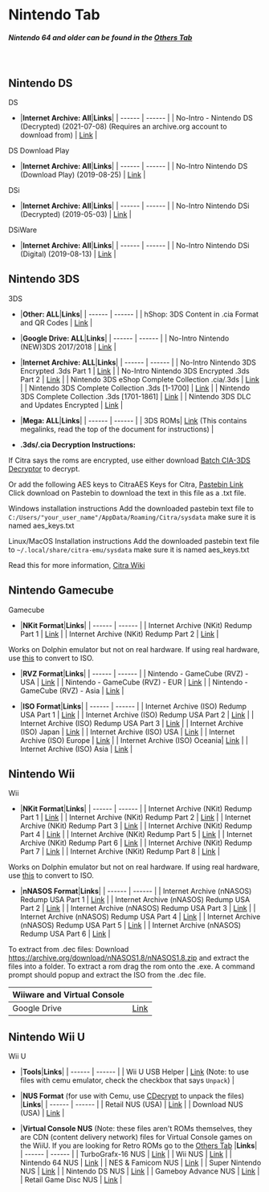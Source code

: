 # Nintendo Tab

##### Nintendo 64 and older can be found in the [Others Tab](/megathread/other)<br/>
<br/>

## **Nintendo DS**<br/>
DS

- |**Internet Archive: All**|**Links**| 
| ------ | ------ |
| No-Intro - Nintendo DS (Decrypted) (2021-07-08) (Requires an archive.org account to download from) | [Link](https://archive.org/download/nintendo-nintendo-ds-decrypted-20210708-124605) |

DS Download Play

- |**Internet Archive: All**|**Links**| 
| ------ | ------ | 
| No-Intro Nintendo DS (Download Play) (2019-08-25) | [Link](https://archive.org/download/nintendodsdownloadplay) | 

DSi

- |**Internet Archive: All**|**Links**| 
| ------ | ------ | 
| No-Intro Nintendo DSi (Decrypted) (2019-05-03) | [Link](https://archive.org/download/nintendodsidecrypted) |

DSiWare

- |**Internet Archive: All**|**Links**| 
| ------ | ------ | 
| No-Intro Nintendo DSi (Digital) (2019-08-13) | [Link](https://archive.org/download/nintendodsiware) |


## **Nintendo 3DS**<br/>
3DS

- |**Other: ALL**|**Links**|
| ------ | ------ |
| hShop: 3DS Content in .cia Format and QR Codes | [Link](https://hshop.erista.me) |

- |**Google Drive: ALL**|**Links**|
| ------ | ------ |
| No-Intro Nintendo (NEW)3DS 2017/2018 | [Link](https://drive.google.com/drive/folders/1R5c6-nY5mMns8G1u2tcbYumfTCGXDQ5w) |

- |**Internet Archive: ALL**|**Links**|
| ------ | ------ |
| No-Intro Nintendo 3DS Encrypted .3ds Part 1 | [Link](https://archive.org/download/3ds-main-encrypted) |
| No-Intro Nintendo 3DS Encrypted .3ds Part 2 | [Link](https://archive.org/download/3ds-main-encrypted-p2) |
| Nintendo 3DS eShop Complete Collection .cia/.3ds | [Link](https://archive.org/download/nintendo-3ds-eshop-complete-collection) |
| Nintendo 3DS Complete Collection .3ds [1-1700] | [Link](https://archive.org/download/nintendo-3ds-complete-collection) |
| Nintendo 3DS Complete Collection .3ds [1701-1861] | [Link](https://archive.org/download/nintendo-3ds-complete-collection-pt2) |
| Nintendo 3DS DLC and Updates Encrypted | [Link](https://archive.org/download/3ds-dlc-and-updates-encrypted) |

- |**Mega: ALL**|**Links**|
| ------ | ------ |
| 3DS ROMs| [Link](https://drive.google.com/file/d/1r1CS6UVPLafPbCFM7sjF1baupsEr5APH/view) (This contains megalinks, read the top of the document for instructions) |

- **.3ds/.cia Decryption Instructions:**

If Citra says the roms are encrypted, use either download [Batch CIA-3DS Decryptor](https://gbatemp.net/download/batch-cia-3ds-decryptor.35098/) to decrypt.

Or add the following AES keys to CitraAES Keys for Citra, [Pastebin Link](https://pastebin.com/tBY6RHh4)
Click download on Pastebin to download the text in this file as a .txt file.

Windows installation instructions
Add the downloaded pastebin text file to `C:/Users/"your_user_name"/AppData/Roaming/Citra/sysdata` make sure it is named aes_keys.txt

Linux/MacOS Installation instructions
Add the downloaded pastebin text file to `~/.local/share/citra-emu/sysdata` make sure it is named aes_keys.txt

Read this for more information, [Citra Wiki](https://citra-emu.org/wiki/user-directory/)

## **Nintendo Gamecube**<br/>
Gamecube

- |**NKit Format**|**Links**|
| ------ | ------ |
| Internet Archive (NKit) Redump Part 1 | [Link](https://archive.org/download/GCRedumpNKitPart1) |
| Internet Archive (NKit) Redump Part 2 | [Link](https://archive.org/download/GCRedumpNKitPart2) |

Works on Dolphin emulator but not on real hardware.
If using real hardware, use [this](https://archive.org/compress/NKitFullyLoaded2020429) to convert to ISO.

- |**RVZ Format**|**Links**|
| ------ | ------ |
| Nintendo - GameCube (RVZ) - USA | [Link](https://archive.org/download/rvz-gc-usa-redump/RVZ-GC-USA-REDUMP/) |
| Nintendo - GameCube (RVZ) - EUR | [Link](https://archive.org/download/rvz-gc-europe-redump/RVZ-GC-EUROPE-REDUMP/) |
| Nintendo - GameCube (RVZ) - Asia | [Link](https://archive.org/download/rvz-gc-asia-redump/RVZ-GC-ASIA-REDUMP/) |

- |**ISO Format**|**Links**|
| ------ | ------ |
| Internet Archive (ISO) Redump USA Part 1 | [Link](https://archive.org/download/RedumpNintendoGameCubeAmerica) | 
| Internet Archive (ISO) Redump USA Part 2 | [Link](https://archive.org/download/RedumpNintendoGameCubeAmericaPart2) | 
| Internet Archive (ISO) Redump USA Part 3 | [Link](https://archive.org/download/RedumpNintendoGameCubeAmericaPart3) |
| Internet Archive (ISO) Japan | [Link](https://archive.org/download/NCubeJ) | 
| Internet Archive (ISO) USA | [Link](https://archive.org/download/GamecubeCollectionByGhostware) | 
| Internet Archive (ISO) Europe | [Link](https://archive.org/download/EuropeanGamecubeCollectionByGhostware) | 
| Internet Archive (ISO) Oceania| [Link](https://archive.org/download/AustraliaGamecubeCollectionByGhostware) | 
| Internet Archive (ISO) Asia | [Link](https://archive.org/download/AsiaGamecubeCollectionByGhostware) | 

## **Nintendo Wii**<br/>
Wii


- |**NKit Format**|**Links**|
| ------ | ------ |
| Internet Archive (NKit) Redump Part 1 | [Link](https://archive.org/download/WiiRedumpNKitPart1) |
| Internet Archive (NKit) Redump Part 2 | [Link](https://archive.org/download/WiiRedumpNKitPart2) |
| Internet Archive (NKit) Redump Part 3 | [Link](https://archive.org/download/WiiRedumpNKitPart3) |
| Internet Archive (NKit) Redump Part 4 | [Link](https://archive.org/download/WiiRedumpNKitPart4) |
| Internet Archive (NKit) Redump Part 5 | [Link](https://archive.org/download/WiiRedumpNKitPart5) |
| Internet Archive (NKit) Redump Part 6 | [Link](https://archive.org/download/WiiRedumpNKitPart6) |
| Internet Archive (NKit) Redump Part 7 | [Link](https://archive.org/download/WiiRedumpNKitPart7) |
| Internet Archive (NKit) Redump Part 8 | [Link](https://archive.org/download/WiiRedumpNKitPart8) |

Works on Dolphin emulator but not on real hardware.
If using real hardware, use [this](https://archive.org/compress/NKitFullyLoaded2020429) to convert to ISO.

- |**nNASOS Format**|**Links**|
| ------ | ------ |
| Internet Archive (nNASOS) Redump USA Part 1 | [Link](https://archive.org/download/RedumpNintendoWiiAmericaPart1) |
| Internet Archive (nNASOS) Redump USA Part 2 | [Link](https://archive.org/download/RedumpNintendoWiiAmericaPart2) |
| Internet Archive (nNASOS) Redump USA Part 3 | [Link](https://archive.org/download/RedumpNintendoWiiAmericaPart3) |
| Internet Archive (nNASOS) Redump USA Part 4 | [Link](https://archive.org/download/RedumpNintendoWiiAmericaPart3_201802) |
| Internet Archive (nNASOS) Redump USA Part 5 | [Link](https://archive.org/download/RedumpNintendoWiiAmericaPart5) |
| Internet Archive (nNASOS) Redump USA Part 6 | [Link](https://archive.org/download/Httpsarchive.orgdetailsRedumpNintendoWiiAmericaPart6) |

To extract from .dec files:
Download https://archive.org/download/nNASOS1.8/nNASOS1.8.zip
and extract the files into a folder.
To extract a rom drag the rom onto the .exe.
A command prompt should popup and extract the ISO from the .dec file.

|Wiiware and Virtual Console| |
| ------ | ------ |
| Google Drive | [Link](https://drive.google.com/drive/folders/1ZpX5Nh4BNzWDvpXJJuqVlX2Qz7xpwpVU) |


## **Nintendo Wii U**<br/>
Wii U

- |**Tools**|**Links**|
| ------ | ------ |
| Wii U USB Helper | [Link](https://wiki.agilly1989.xyz/books/wiiu/page/usbhelper-usbhelperlauncher) (Note: to use files with cemu emulator, check the checkbox that says `Unpack`) |

- |**NUS Format**  (for use with Cemu, use [CDecrypt](https://github.com/phacoxcll/cdecrypt/releases/tag/v3.0) to unpack the files) |**Links**|
| ------ | ------ |
| Retail NUS (USA) | [Link](https://archive.org/download/wii-u-retail-nus-usa) |
| Download NUS (USA) | [Link](https://archive.org/download/wii-u-download-nus-usa) |

- |**Virtual Console NUS** (Note: these files aren't ROMs themselves, they are CDN (content delivery network) files for Virtual Console games on the WiiU. If you are looking for Retro ROMs go to the [Others Tab](/megathread/other) |**Links**|
| ------ | ------ |
| TurboGrafx-16 NUS | [Link](https://archive.org/download/wii-u-turbografx16-nus) |
| Wii NUS | [Link](https://archive.org/download/wii-u-wii-nus) |
| Nintendo 64 NUS | [Link](https://archive.org/download/wii-u-nintendo-64-nus) |
| NES & Famicom NUS | [Link](https://archive.org/download/wii-u-nes-fc-nus) |
| Super Nintendo NUS | [Link](https://archive.org/download/wii-u-super-nintendo-snes-nus) |
| Nintendo DS NUS | [Link](https://archive.org/download/wii-u-nintendo-ds-nds-nus) |
| Gameboy Advance NUS | [Link](https://archive.org/download/wii-u-gameboy-advance-nus) |
| Retail Game Disc NUS | [Link](https://archive.org/download/wii-u-retail-game-disc-nus-usa) |
